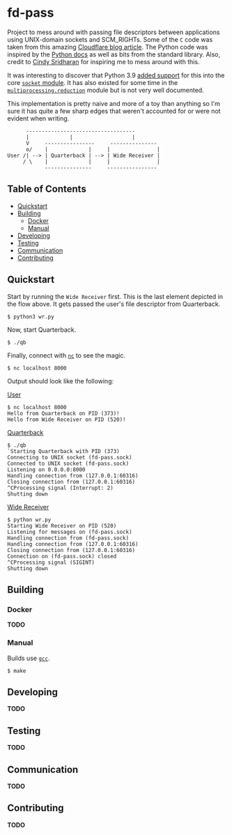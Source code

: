 # fd-pass

Project to mess around with passing file descriptors between
applications using UNIX-domain sockets and SCM_RIGHTs. Some of the `C`
code was taken from this amazing [Cloudflare blog article][cf_blog]. The
Python code was inspired by the [Python docs][py_docs] as well as bits
from the standard library. Also, credit to [Cindy Sridharan][cindy_blog]
for inspiring me to mess around with this.

It was interesting to discover that Python 3.9 [added support][py39] for this
into the core [`socket` module][sock_docs]. It has also existed for some time in
the [`multiprocessing.reduction`][mpreduce] module but is not very well documented.

This implementation is pretty naive and more of a toy than anything so
I'm sure it has quite a few sharp edges that weren't accounted for or
were not evident when writing.

```
      -----------------------------------
      |             |                   |
      V     ----------------     ---------------
      o/    |             |     |               |
User /| --> | Quarterback | --> | Wide Receiver |
     / \    |             |     |               |
            ---------------     ----------------
```

## Table of Contents

* [Quickstart](#quickstart)
* [Building](#building)
  * [Docker](#docker)
  * [Manual](#manual)
* [Developing](#developing)
* [Testing](#testing)
* [Communication](#communication)
* [Contributing](#contributing)

## Quickstart

Start by running the `Wide Receiver` first. This is the last element
depicted in the flow above. It gets passed the user's file descriptor
from Quarterback.

```
$ python3 wr.py
```

Now, start Quarterback.

```
$ ./qb
```

Finally, connect with [`nc`][netcat] to see the magic.

```
$ nc localhost 8000
```

Output should look like the following:

<ins>User</ins>

```
$ nc localhost 8000
Hello from Quarterback on PID (373)!
Hello from Wide Receiver on PID (520)!
```

<ins>Quarterback</ins>

```
$ ./qb
`Starting Quarterback with PID (373)
Connecting to UNIX socket (fd-pass.sock)
Connected to UNIX socket (fd-pass.sock)
Listening on 0.0.0.0:8000
Handling connection from (127.0.0.1:60316)
Closing connection from (127.0.0.1:60316)
^CProcessing signal (Interrupt: 2)
Shutting down
```

<ins>Wide Receiver</ins>

```
$ python wr.py
Starting Wide Receiver on PID (520)
Listening for messages on (fd-pass.sock)
Handling connection from (fd-pass.sock)
Handling connection from (127.0.0.1:60316)
Closing connection from (127.0.0.1:60316)
Connection on (fd-pass.sock) closed
^CProcessing signal (SIGINT)
Shutting down
```

## Building

### Docker

**TODO**

### Manual

Builds use [`gcc`][gcc].

```
$ make
```

## Developing

**TODO**

## Testing

**TODO**

## Communication

**TODO**

## Contributing

**TODO**

[cf_blog]: https://blog.cloudflare.com/know-your-scm_rights/
[cindy_blog]: https://copyconstruct.medium.com/file-descriptor-transfer-over-unix-domain-sockets-dcbbf5b3b6ec
[gcc]: https://gcc.gnu.org/
[mpreduce]: https://github.com/python/cpython/commit/84ed9a68bd9a13252b376b21a9167dabae254325
[netcat]: http://netcat.sourceforge.net/
[py39]: https://bugs.python.org/issue28724
[py_docs]: https://docs.python.org/3/library/socket.html#socket.socket.recvmsg
[sock_docs]: https://github.com/python/cpython/commit/84ed9a68bd9a13252b376b21a9167dabae254325
